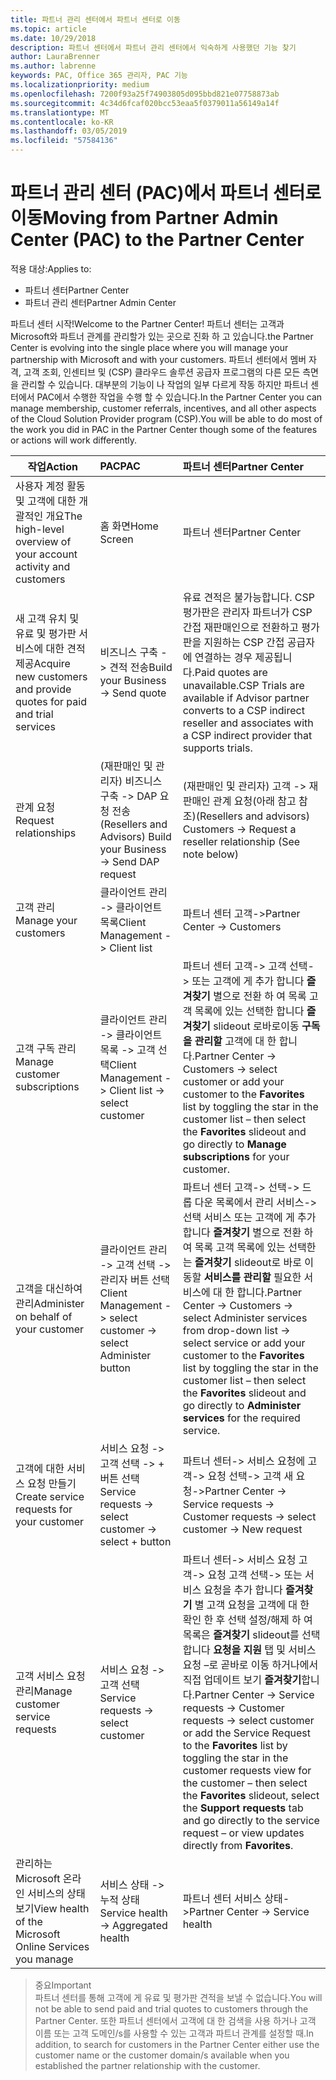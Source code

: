 ```yaml
---
title: 파트너 관리 센터에서 파트너 센터로 이동
ms.topic: article
ms.date: 10/29/2018
description: 파트너 센터에서 파트너 관리 센터에서 익숙하게 사용했던 기능 찾기
author: LauraBrenner
ms.author: labrenne
keywords: PAC, Office 365 관리자, PAC 기능
ms.localizationpriority: medium
ms.openlocfilehash: 7200f93a25f74903805d095bbd821e07758873ab
ms.sourcegitcommit: 4c34d6fcaf020bcc53eaa5f0379011a56149a14f
ms.translationtype: MT
ms.contentlocale: ko-KR
ms.lasthandoff: 03/05/2019
ms.locfileid: "57584136"
---
```

# <a name="moving-from-partner-admin-center-pac-to-the-partner-center"></a><span data-ttu-id="199ac-104">파트너 관리 센터 (PAC)에서 파트너 센터로 이동</span><span class="sxs-lookup"><span data-stu-id="199ac-104">Moving from Partner Admin Center (PAC) to the Partner Center</span></span>

<span data-ttu-id="199ac-105">적용 대상:</span><span class="sxs-lookup"><span data-stu-id="199ac-105">Applies to:</span></span>
- <span data-ttu-id="199ac-106">파트너 센터</span><span class="sxs-lookup"><span data-stu-id="199ac-106">Partner Center</span></span>
- <span data-ttu-id="199ac-107">파트너 관리 센터</span><span class="sxs-lookup"><span data-stu-id="199ac-107">Partner Admin Center</span></span>

<span data-ttu-id="199ac-108">파트너 센터 시작!</span><span class="sxs-lookup"><span data-stu-id="199ac-108">Welcome to the Partner Center!</span></span> <span data-ttu-id="199ac-109">파트너 센터는 고객과 Microsoft와 파트너 관계를 관리할가 있는 곳으로 진화 하 고 있습니다.</span><span class="sxs-lookup"><span data-stu-id="199ac-109">the Partner Center is evolving into the single place where you will manage your partnership with Microsoft and with your customers.</span></span> <span data-ttu-id="199ac-110">파트너 센터에서 멤버 자격, 고객 조회, 인센티브 및 (CSP) 클라우드 솔루션 공급자 프로그램의 다른 모든 측면을 관리할 수 있습니다. 대부분의 기능이 나 작업의 일부 다르게 작동 하지만 파트너 센터에서 PAC에서 수행한 작업을 수행 할 수 있습니다.</span><span class="sxs-lookup"><span data-stu-id="199ac-110">In the Partner Center you can manage membership, customer referrals, incentives, and all other aspects of the Cloud Solution Provider program (CSP).You will be able to do most of the work you did in PAC in the Partner Center though some of the features or actions will work differently.</span></span> 


|<span data-ttu-id="199ac-111">**작업**</span><span class="sxs-lookup"><span data-stu-id="199ac-111">**Action**</span></span>   |<span data-ttu-id="199ac-112">**PAC**</span><span class="sxs-lookup"><span data-stu-id="199ac-112">**PAC**</span></span>   |<span data-ttu-id="199ac-113">**파트너 센터**</span><span class="sxs-lookup"><span data-stu-id="199ac-113">**Partner Center**</span></span>   |
|--------------|:--------------|:---------------|
|<span data-ttu-id="199ac-114">사용자 계정 활동 및 고객에 대한 개괄적인 개요</span><span class="sxs-lookup"><span data-stu-id="199ac-114">The high-level overview of your account activity and customers</span></span>|<span data-ttu-id="199ac-115">홈 화면</span><span class="sxs-lookup"><span data-stu-id="199ac-115">Home Screen</span></span>|<span data-ttu-id="199ac-116">파트너 센터</span><span class="sxs-lookup"><span data-stu-id="199ac-116">Partner Center</span></span>|
|<span data-ttu-id="199ac-117">새 고객 유치 및 유료 및 평가판 서비스에 대한 견적 제공</span><span class="sxs-lookup"><span data-stu-id="199ac-117">Acquire new customers and provide quotes for paid and trial services</span></span>|<span data-ttu-id="199ac-118">비즈니스 구축 -> 견적 전송</span><span class="sxs-lookup"><span data-stu-id="199ac-118">Build your Business -> Send quote</span></span>|<span data-ttu-id="199ac-119">유료 견적은 불가능합니다. CSP 평가판은 관리자 파트너가 CSP 간접 재판매인으로 전환하고 평가판을 지원하는 CSP 간접 공급자에 연결하는 경우 제공됩니다.</span><span class="sxs-lookup"><span data-stu-id="199ac-119">Paid quotes are unavailable.CSP Trials are available if Advisor partner converts to a CSP indirect reseller and associates with a CSP indirect provider that supports trials.</span></span> |
|<span data-ttu-id="199ac-120">관계 요청</span><span class="sxs-lookup"><span data-stu-id="199ac-120">Request relationships</span></span>|<span data-ttu-id="199ac-121">(재판매인 및 관리자) 비즈니스 구축 -> DAP 요청 전송</span><span class="sxs-lookup"><span data-stu-id="199ac-121">(Resellers and Advisors) Build your Business -> Send DAP request</span></span>|<span data-ttu-id="199ac-122">(재판매인 및 관리자) 고객 -> 재판매인 관계 요청(아래 참고 참조)</span><span class="sxs-lookup"><span data-stu-id="199ac-122">(Resellers and advisors) Customers -> Request a reseller relationship (See note below)</span></span>|
|<span data-ttu-id="199ac-123">고객 관리</span><span class="sxs-lookup"><span data-stu-id="199ac-123">Manage your customers</span></span>|<span data-ttu-id="199ac-124">클라이언트 관리 -> 클라이언트 목록</span><span class="sxs-lookup"><span data-stu-id="199ac-124">Client Management -> Client list</span></span>|<span data-ttu-id="199ac-125">파트너 센터 고객-></span><span class="sxs-lookup"><span data-stu-id="199ac-125">Partner Center -> Customers</span></span>|
|<span data-ttu-id="199ac-126">고객 구독 관리</span><span class="sxs-lookup"><span data-stu-id="199ac-126">Manage customer subscriptions</span></span>|<span data-ttu-id="199ac-127">클라이언트 관리 -> 클라이언트 목록 -> 고객 선택</span><span class="sxs-lookup"><span data-stu-id="199ac-127">Client Management -> Client list -> select customer</span></span>|<span data-ttu-id="199ac-128">파트너 센터 고객-> 고객 선택-> 또는 고객에 게 추가 합니다 **즐겨찾기** 별으로 전환 하 여 목록 고객 목록에 있는 선택한 합니다 **즐겨찾기** slideout 로바로이동 **구독을 관리할** 고객에 대 한 합니다.</span><span class="sxs-lookup"><span data-stu-id="199ac-128">Partner Center -> Customers -> select customer or add your customer to the **Favorites** list by toggling the star in the customer list – then select the **Favorites** slideout and go directly to **Manage subscriptions** for your customer.</span></span>|
|<span data-ttu-id="199ac-129">고객을 대신하여 관리</span><span class="sxs-lookup"><span data-stu-id="199ac-129">Administer on behalf of your customer</span></span>|<span data-ttu-id="199ac-130">클라이언트 관리 -> 고객 선택 -> 관리자 버튼 선택</span><span class="sxs-lookup"><span data-stu-id="199ac-130">Client Management -> select customer -> select Administer button</span></span>|<span data-ttu-id="199ac-131">파트너 센터 고객-> 선택-> 드롭 다운 목록에서 관리 서비스-> 선택 서비스 또는 고객에 게 추가 합니다 **즐겨찾기** 별으로 전환 하 여 목록 고객 목록에 있는 선택한는 **즐겨찾기**  slideout로 바로 이동할 **서비스를 관리할** 필요한 서비스에 대 한 합니다.</span><span class="sxs-lookup"><span data-stu-id="199ac-131">Partner Center -> Customers -> select Administer services from drop-down list -> select service or add your customer to the **Favorites** list by toggling the star in the customer list – then select the **Favorites** slideout and go directly to **Administer services** for the required service.</span></span>|
|<span data-ttu-id="199ac-132">고객에 대한 서비스 요청 만들기</span><span class="sxs-lookup"><span data-stu-id="199ac-132">Create service requests for your customer</span></span>|<span data-ttu-id="199ac-133">서비스 요청 -> 고객 선택 -> + 버튼 선택</span><span class="sxs-lookup"><span data-stu-id="199ac-133">Service requests -> select customer -> select + button</span></span> | <span data-ttu-id="199ac-134">파트너 센터-> 서비스 요청에 고객-> 요청 선택-> 고객 새 요청-></span><span class="sxs-lookup"><span data-stu-id="199ac-134">Partner Center -> Service requests -> Customer requests -> select customer -> New request</span></span>|
|<span data-ttu-id="199ac-135">고객 서비스 요청 관리</span><span class="sxs-lookup"><span data-stu-id="199ac-135">Manage customer service requests</span></span>| <span data-ttu-id="199ac-136">서비스 요청 -> 고객 선택</span><span class="sxs-lookup"><span data-stu-id="199ac-136">Service requests -> select customer</span></span>|<span data-ttu-id="199ac-137">파트너 센터-> 서비스 요청 고객-> 요청 고객 선택-> 또는 서비스 요청을 추가 합니다 **즐겨찾기** 별 고객 요청을 고객에 대 한 확인 한 후 선택 설정/해제 하 여 목록은  **즐겨찾기** slideout를 선택 합니다 **요청을 지원** 탭 및 서비스 요청 –로 곧바로 이동 하거나에서 직접 업데이트 보기 **즐겨찾기**합니다.</span><span class="sxs-lookup"><span data-stu-id="199ac-137">Partner Center -> Service requests -> Customer requests -> select customer or add the Service Request to the **Favorites** list by toggling the star in the customer requests view for the customer – then select the **Favorites** slideout, select the **Support requests** tab and go directly to the service request – or view updates directly from **Favorites**.</span></span>|
|<span data-ttu-id="199ac-138">관리하는 Microsoft 온라인 서비스의 상태 보기</span><span class="sxs-lookup"><span data-stu-id="199ac-138">View health of the Microsoft Online Services you manage</span></span>|<span data-ttu-id="199ac-139">서비스 상태 -> 누적 상태</span><span class="sxs-lookup"><span data-stu-id="199ac-139">Service health -> Aggregated health</span></span>|<span data-ttu-id="199ac-140">파트너 센터 서비스 상태-></span><span class="sxs-lookup"><span data-stu-id="199ac-140">Partner Center -> Service health</span></span>|

><span data-ttu-id="199ac-141">중요</span><span class="sxs-lookup"><span data-stu-id="199ac-141">Important</span></span><br>
<span data-ttu-id="199ac-142">파트너 센터를 통해 고객에 게 유료 및 평가판 견적을 보낼 수 없습니다.</span><span class="sxs-lookup"><span data-stu-id="199ac-142">You will not be able to send paid and trial quotes to customers through the Partner Center.</span></span> <span data-ttu-id="199ac-143">또한 파트너 센터에서 고객에 대 한 검색을 사용 하거나 고객 이름 또는 고객 도메인/s를 사용할 수 있는 고객과 파트너 관계를 설정할 때.</span><span class="sxs-lookup"><span data-stu-id="199ac-143">In addition, to search for customers in the Partner Center either use the customer name or the customer domain/s available when you established the partner relationship with the customer.</span></span>